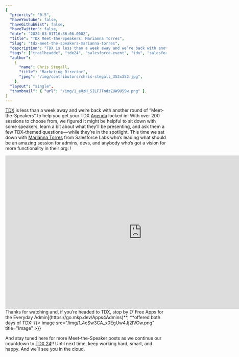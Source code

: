 ```yaml
---
{
  "priority": "0.5",
  "haveYoutube": false,
  "haveGithubGist": false,
  "haveTwitter": false,
  "date": "2024-03-01T16:36:06.000Z",
  "title": "TDX Meet-the-Speakers: Marianna Torres",
  "Slug": "tdx-meet-the-speakers-marianna-torres",
  "description": "TDX is less than a week away and we’re back with another round of “Meet-the-Speakers” to help you get your TDX Agenda locked in!.",
  "tags": ["trailheaddx", "tdx24", "salesforce-event", "tdx", "salesforce-tdx"],
  "author":
    {
      "name": Chris Stegall,
      "title": "Marketing Director",
      "jpeg": "/img/contributors/chris-stegall_352x352.jpg",
    },
  "layout": "single",
  "thumbnail": { "url": "/img/1_e0zH_SILFJTndzZUW9U5Sw.png" },
}
---
```


[TDX](https://go.mkp.dev/TDXPromo) is less than a week away and we’re back with another round of “Meet-the-Speakers” to help you get your TDX [Agenda](https://reg.salesforce.com/flow/plus/tdx24/sessioncatalog/page/Catalog?_ga=2.234547870.1609681575.1708463141-2031003552.1708103214&tab.day=20240306) locked in!
With over 200 sessions to choose from, we figured it might be helpful to sit down with some speakers, learn a bit about what they’ll be presenting, and ask them a few TDX-themed questions — while they’re in the spotlight.
This time we sat down with [Marianna Torres](https://www.linkedin.com/in/mariannatorres/) from Salesforce Labs who’s leading what should be an amazing session for admins, devs, and anybody who’s got a vision for more functionality in their org: [](https://go.mkp.dev/Apps4Admins)!

<iframe src="https://cdn.embedly.com/widgets/media.html?src=https%3A%2F%2Fwww.youtube.com%2Fembed%2FRWPpt_WTf74&amp;display_name=YouTube&amp;url=https%3A%2F%2Fwww.youtube.com%2Fwatch%3Fv%3DRWPpt_WTf74&amp;key=a19fcc184b9711e1b4764040d3dc5c07&amp;type=text%2Fhtml&amp;schema=youtube" width="854" height="480" frameborder="0" scrolling="no">[https://medium.com/media/ab62aaa190a4f7d6e9ec85da05ad6998/href](https://medium.com/media/ab62aaa190a4f7d6e9ec85da05ad6998/href)</iframe>Thanks for watching and, if you’re headed to TDX, stop by [7 Free Apps for the Everyday Admin](https://go.mkp.dev/Apps4Admins)**, **offered both days of TDX!
{{< image src="/img/1_4cSw3CA_x0EgUw4Jj2IVGw.png" title="Image" >}}

And stay tuned here for more Meet-the-Speaker posts as we continue our countdown to [TDX 24](https://go.mkp.dev/TDXPromo)!!
Until next time, keep working hard, smart, and happy. And we’ll see you in the cloud.
